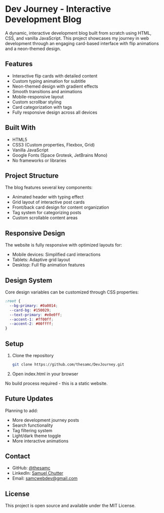 # Dev Journey - Interactive Development Blog

A dynamic, interactive development blog built from scratch using HTML, CSS, and vanilla JavaScript. This project showcases my journey in web development through an engaging card-based interface with flip animations and a neon-themed design.

## Features
- Interactive flip cards with detailed content
- Custom typing animation for subtitle
- Neon-themed design with gradient effects
- Smooth transitions and animations
- Mobile-responsive layout
- Custom scrollbar styling
- Card categorization with tags
- Fully responsive design across all devices

## Built With
- HTML5
- CSS3 (Custom properties, Flexbox, Grid)
- Vanilla JavaScript
- Google Fonts (Space Grotesk, JetBrains Mono)
- No frameworks or libraries

## Project Structure
The blog features several key components:
- Animated header with typing effect
- Grid layout of interactive post cards
- Front/back card design for content organization
- Tag system for categorizing posts
- Custom scrollable content areas

## Responsive Design
The website is fully responsive with optimized layouts for:
- Mobile devices: Simplified card interactions
- Tablets: Adaptive grid layout
- Desktop: Full flip animation features

## Design System
Core design variables can be customized through CSS properties:
```css
:root {
  --bg-primary: #0a0014;
  --card-bg: #150029;
  --text-primary: #e0e0ff;
  --accent-1: #ff00ff;
  --accent-2: #00ffff;
}
```

## Setup
1. Clone the repository
   ```bash
   git clone https://github.com/thesamc/DevJourney.git
   ```
2. Open index.html in your browser

No build process required - this is a static website.

## Future Updates
Planning to add:
- More development journey posts
- Search functionality
- Tag filtering system
- Light/dark theme toggle
- More interactive animations

## Contact
- GitHub: [@thesamc](https://github.com/thesamc)
- LinkedIn: [Samuel Chutter](https://www.linkedin.com/in/samuel-chutter/)
- Email: samcwebdev@gmail.com

## License
This project is open source and available under the MIT License.
